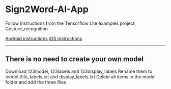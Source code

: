 # Sign2Word-AI-App

Follow instructions from the Tensorflow Lite examples project, Gesture_recognition

[Android instructions](https://github.com/tensorflow/examples/blob/master/lite/examples/gesture_classification/android/README.md)
[iOS instructions](https://github.com/tensorflow/examples/blob/master/lite/examples/gesture_classification/ios/README.md)

----------------------
There is no need to create your own model
----------------------

Download 123model, 123labels and 123display_labels
Rename them to model.tfile, labels.txt and display_labels.txt
Delete all items in the model folder and add the three files

